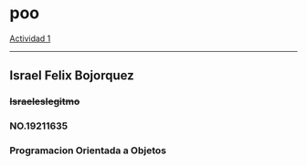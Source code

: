 # poo

[Actividad 1](./Setup/README.md) 


------------------------------------------------
## Israel Felix Bojorquez


### ~~Israeleslegitmo~~


### NO.19211635 


### Programacion Orientada a Objetos